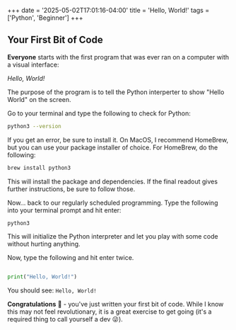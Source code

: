 +++
date = '2025-05-02T17:01:16-04:00'
title = 'Hello, World!'
tags = ['Python', 'Beginner']
+++

## Your First Bit of Code

**Everyone** starts with the first program that was ever ran on a computer with a visual interface:

_Hello, World!_

The purpose of the program is to tell the Python interperter to show "Hello World" on the screen.

Go to your terminal and type the following to check for Python:

```Bash
python3 --version
```

If you get an error, be sure to install it. On MacOS, I recommend HomeBrew, but you can use your package installer of choice. For HomeBrew, do the following:

```bash
brew install python3
```

This will install the package and dependencies. If the final readout gives further instructions, be sure to follow those.

Now... back to our regularly scheduled programming. Type the following into your terminal prompt and hit enter:

```bash
python3
```

This will initialize the Python interpreter and let you play with some code without hurting anything.

Now, type the following and hit enter twice.

```Python

print("Hello, World!")

```

You should see: `Hello, World!`

**Congratulations** 🎉 - you've just written your first bit of code. While I know this may not feel revolutionary, it is a great exercise to get going (it's a required thing to call yourself a dev 😜).

